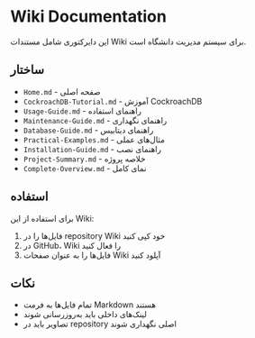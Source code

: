 # Wiki Documentation

این دایرکتوری شامل مستندات Wiki برای سیستم مدیریت دانشگاه است.

## ساختار

- `Home.md` - صفحه اصلی
- `CockroachDB-Tutorial.md` - آموزش CockroachDB
- `Usage-Guide.md` - راهنمای استفاده
- `Maintenance-Guide.md` - راهنمای نگهداری
- `Database-Guide.md` - راهنمای دیتابیس
- `Practical-Examples.md` - مثال‌های عملی
- `Installation-Guide.md` - راهنمای نصب
- `Project-Summary.md` - خلاصه پروژه
- `Complete-Overview.md` - نمای کامل

## استفاده

برای استفاده از این Wiki:

1. فایل‌ها را در repository Wiki خود کپی کنید
2. در GitHub، Wiki را فعال کنید
3. فایل‌ها را به عنوان صفحات Wiki آپلود کنید

## نکات

- تمام فایل‌ها به فرمت Markdown هستند
- لینک‌های داخلی باید به‌روزرسانی شوند
- تصاویر باید در repository اصلی نگهداری شوند
